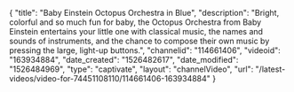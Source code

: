 {
    "title": "Baby Einstein Octopus Orchestra in Blue",
    "description": "Bright, colorful and so much fun for baby, the Octopus Orchestra from Baby Einstein entertains your little one with classical music, the names and sounds of instruments, and the chance to compose their own music by pressing the large, light-up buttons.",
    "channelid": "114661406",
    "videoid": "163934884",
    "date_created": "1526482617",
    "date_modified": "1526484969",
    "type": "captivate",
    "layout": "channelVideo",
    "url": "\/latest-videos\/video-for-74451108110\/114661406-163934884"
}